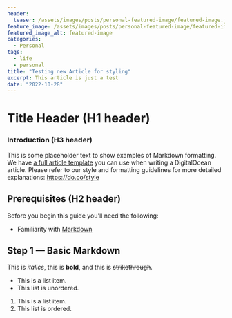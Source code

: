 ```yaml
---
header:
  teaser: /assets/images/posts/personal-featured-image/featured-image.jpg
feature_image: /assets/images/posts/personal-featured-image/featured-image.jpg
featured_image_alt: featured-image
categories:
  - Personal
tags:
  - life
  - personal
title: "Testing new Article for styling"
excerpt: This article is just a test
date: "2022-10-28"
---
```


# Title Header (H1 header)

### Introduction (H3 header)

This is some placeholder text to show examples of Markdown formatting.
We have [a full article template](https://github.com/do-community/do-article-templates) you can use when writing a DigitalOcean article.
Please refer to our style and formatting guidelines for more detailed explanations: <https://do.co/style>

## Prerequisites (H2 header)

Before you begin this guide you'll need the following:

- Familiarity with [Markdown](https://daringfireball.net/projects/markdown/)

## Step 1 — Basic Markdown

This is _italics_, this is **bold**, and this is ~~strikethrough~~.

- This is a list item.
- This list is unordered.

1. This is a list item.
2. This list is ordered.